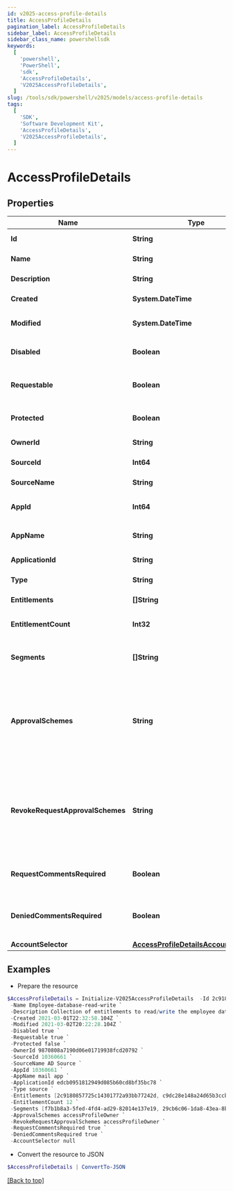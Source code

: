 ```yaml
---
id: v2025-access-profile-details
title: AccessProfileDetails
pagination_label: AccessProfileDetails
sidebar_label: AccessProfileDetails
sidebar_class_name: powershellsdk
keywords:
  [
    'powershell',
    'PowerShell',
    'sdk',
    'AccessProfileDetails',
    'V2025AccessProfileDetails',
  ]
slug: /tools/sdk/powershell/v2025/models/access-profile-details
tags:
  [
    'SDK',
    'Software Development Kit',
    'AccessProfileDetails',
    'V2025AccessProfileDetails',
  ]
---
```


# AccessProfileDetails

## Properties

| Name | Type | Description | Notes |
| --- | --- | --- | --- |
| **Id** | **String** | The ID of the Access Profile | [optional] |
| **Name** | **String** | Name of the Access Profile | [optional] |
| **Description** | **String** | Information about the Access Profile | [optional] |
| **Created** | **System.DateTime** | Date the Access Profile was created | [optional] |
| **Modified** | **System.DateTime** | Date the Access Profile was last modified. | [optional] |
| **Disabled** | **Boolean** | Whether the Access Profile is enabled. | [optional] [default to $true] |
| **Requestable** | **Boolean** | Whether the Access Profile is requestable via access request. | [optional] [default to $false] |
| **Protected** | **Boolean** | Whether the Access Profile is protected. | [optional] [default to $false] |
| **OwnerId** | **String** | The owner ID of the Access Profile | [optional] |
| **SourceId** | **Int64** | The source ID of the Access Profile | [optional] |
| **SourceName** | **String** | The source name of the Access Profile | [optional] |
| **AppId** | **Int64** | The source app ID of the Access Profile | [optional] |
| **AppName** | **String** | The source app name of the Access Profile | [optional] |
| **ApplicationId** | **String** | The id of the application | [optional] |
| **Type** | **String** | The type of the access profile | [optional] |
| **Entitlements** | **[]String** | List of IDs of entitlements | [optional] |
| **EntitlementCount** | **Int32** | The number of entitlements in the access profile | [optional] |
| **Segments** | **[]String** | List of IDs of segments, if any, to which this Access Profile is assigned. | [optional] |
| **ApprovalSchemes** | **String** | Comma-separated list of approval schemes. Each approval scheme is one of - manager - appOwner - sourceOwner - accessProfileOwner - workgroup:&lt;workgroupId&gt; | [optional] |
| **RevokeRequestApprovalSchemes** | **String** | Comma-separated list of revoke request approval schemes. Each approval scheme is one of - manager - sourceOwner - accessProfileOwner - workgroup:&lt;workgroupId&gt; | [optional] |
| **RequestCommentsRequired** | **Boolean** | Whether the access profile require request comment for access request. | [optional] [default to $false] |
| **DeniedCommentsRequired** | **Boolean** | Whether denied comment is required when access request is denied. | [optional] [default to $false] |
| **AccountSelector** | [**AccessProfileDetailsAccountSelector**](access-profile-details-account-selector) |  | [optional] |

## Examples

- Prepare the resource

```powershell
$AccessProfileDetails = Initialize-V2025AccessProfileDetails  -Id 2c91808a7190d06e01719938fcd20792 `
 -Name Employee-database-read-write `
 -Description Collection of entitlements to read/write the employee database `
 -Created 2021-03-01T22:32:58.104Z `
 -Modified 2021-03-02T20:22:28.104Z `
 -Disabled true `
 -Requestable true `
 -Protected false `
 -OwnerId 9870808a7190d06e01719938fcd20792 `
 -SourceId 10360661 `
 -SourceName AD Source `
 -AppId 10360661 `
 -AppName mail app `
 -ApplicationId edcb0951812949d085b60cd8bf35bc78 `
 -Type source `
 -Entitlements [2c9180857725c14301772a93bb77242d, c9dc28e148a24d65b3ccb5fb8ca5ddd9] `
 -EntitlementCount 12 `
 -Segments [f7b1b8a3-5fed-4fd4-ad29-82014e137e19, 29cb6c06-1da8-43ea-8be4-b3125f248f2a] `
 -ApprovalSchemes accessProfileOwner `
 -RevokeRequestApprovalSchemes accessProfileOwner `
 -RequestCommentsRequired true `
 -DeniedCommentsRequired true `
 -AccountSelector null
```

- Convert the resource to JSON

```powershell
$AccessProfileDetails | ConvertTo-JSON
```

[[Back to top]](#)
